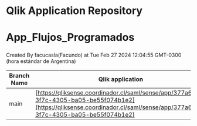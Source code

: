 # Qlik Application Repository 
# App_Flujos_Programados
### 
Created By facucasla(Facundo) at Tue Feb 27 2024 12:04:55 GMT-0300 (hora estándar de Argentina)

Branch Name|Qlik application
---|---
main|[https://qliksense.coordinador.cl/saml/sense/app/377a6e8a-3f7c-4305-ba05-be55f074b1e2](https://qliksense.coordinador.cl/saml/sense/app/377a6e8a-3f7c-4305-ba05-be55f074b1e2)